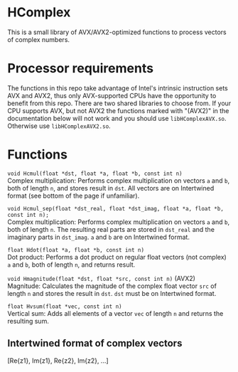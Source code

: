 # HComplex
This is a small library of AVX/AVX2-optimized functions to process vectors of complex numbers.

# Processor requirements
The functions in this repo take advantage of Intel's intrinsic instruction sets AVX and AVX2, thus only AVX-supported CPUs have the opportunity to benefit from this repo. There are two shared libraries to choose from. If your CPU supports AVX, but not AVX2 the functions marked with "(AVX2)" in the documentation below will not work and you should use `libHComplexAVX.so`. Otherwise use `libHComplexAVX2.so`.

# Functions
  `void Hcmul(float *dst, float *a, float *b, const int n)`  
  Complex multiplication: Performs complex multiplication on vectors `a` and `b`, both of length `n`, and stores result in `dst`.
  All vectors are on Intertwined format (see bottom of the page if unfamiliar).
  
  
  `void Hcmul_sep(float *dst_real, float *dst_imag, float *a, float *b, const int n);`  
  Complex multiplication: Performs complex multiplication on vectors `a` and `b`, both of length `n`. The resulting real parts are stored in `dst_real` and the imaginary parts in `dst_imag`. `a` and `b` are on Intertwined format. 
  
  
  `float Hdot(float *a, float *b, const int n)`  
  Dot product: Performs a dot product on regular float vectors (not complex) `a` and `b`, both of length `n`, and returns result.
  
  
  `void Hmagnitude(float *dst, float *src, const int n)` (AVX2)  
  Magnitude: Calculates the magnitude of the complex float vector `src` of length `n` and stores the result in `dst`. `dst` must be on Intertwined format. 
  
  
  `float Hvsum(float *vec, const int n)`  
  Vertical sum: Adds all elements of a vector `vec` of length `n` and returns the resulting sum. 

  
## Intertwined format of complex vectors
[Re{z1}, Im{z1}, Re{z2}, Im{z2}, ...]
